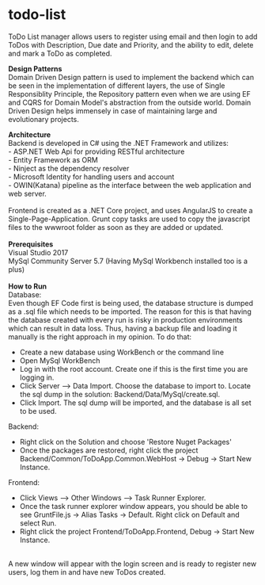 # todo-list
ToDo List manager allows users to register using email and then login to add ToDos with Description, Due date and Priority, and the ability to edit, delete and mark a ToDo as completed.

<b>Design Patterns</b><br/>
Domain Driven Design pattern is used to implement the backend which can be seen in the implementation of different layers, the use of Single Responsiblity Principle, the Repository pattern even when we are using EF and CQRS for Domain Model's abstraction from the outside world. Domain Driven Design helps immensely in case of maintaining large and evolutionary projects.

<b>Architecture</b><br/>
Backend is developed in C# using the .NET Framework and utilizes:<br/>
    - ASP.NET Web Api for providing RESTful architecture<br/>
    - Entity Framework as ORM<br/>
    - Ninject as the dependency resolver<br/>
    - Microsoft Identity for handling users and account<br/>
    - OWIN(Katana) pipeline as the interface between the web application and web server.<br/>
    <br/>
Frontend is created as a .NET Core project, and uses AngularJS to create a Single-Page-Application. Grunt copy tasks are used to copy the javascript files to the wwwroot folder as soon as they are added or updated.
<br/><br/>
<b>Prerequisites</b><br/>
Visual Studio 2017<br/>
MySql Community Server 5.7 (Having MySql Workbench installed too is a plus)<br/>
<br/>
<b>How to Run</b><br/>
Database:<br/>
Even though EF Code first is being used, the database structure is dumped as a .sql file which needs to be imported. The reason for this is that having the database created with every run is risky in production environments which can result in data loss. Thus, having a backup file and loading it manually is the right approach in my opinion. To do that:<br/>
- Create a new database using WorkBench or the command line<br/>
- Open MySql WorkBench<br/>
- Log in with the root account. Create one if this is the first time you are logging in.<br/>
- Click Server --> Data Import. Choose the database to import to. Locate the sql dump in the solution: Backend/Data/MySql/create.sql.<br/>
- Click Import. The sql dump will be imported, and the database is all set to be used.<br/>

Backend:<br/>
- Right click on the Solution and choose 'Restore Nuget Packages'<br/>
- Once the packages are restored, right click the project Backend/Common/ToDoApp.Common.WebHost -> Debug -> Start New Instance.<br/>

Frontend:
 - Click Views --> Other Windows --> Task Runner Explorer.
 - Once the task runner explorer window appears, you should be able to see GruntFile.js -> Alias Tasks -> Default. Right click on Default and select Run.
 - Right click the project Frontend/ToDoApp.Frontend, Debug -> Start New Instance.
 <br/>
 A new window will appear with the login screen and is ready to register new users, log them in and have new ToDos created.<br/>
